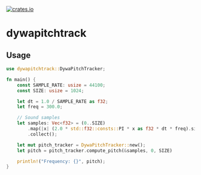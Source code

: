 [![crates.io](https://img.shields.io/crates/v/dywapitchtrack.svg)](https://crates.io/crates/dywapitchtrack)

# dywapitchtrack

## Usage

```rust
use dywapitchtrack::DywaPitchTracker;

fn main() {
    const SAMPLE_RATE: usize = 44100;
    const SIZE: usize = 1024;

    let dt = 1.0 / SAMPLE_RATE as f32;
    let freq = 300.0;

    // Sound samples
    let samples: Vec<f32> = (0..SIZE)
        .map(|x| (2.0 * std::f32::consts::PI * x as f32 * dt * freq).sin())
        .collect();

    let mut pitch_tracker = DywaPitchTracker::new();
    let pitch = pitch_tracker.compute_pitch(&samples, 0, SIZE)

    println!("Frequency: {}", pitch);
}
```